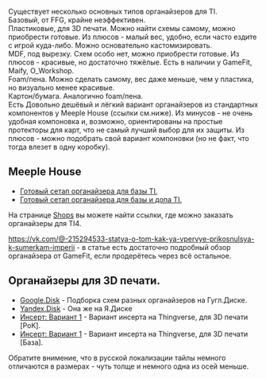 Существует несколько основных типов органайзеров для TI.  
Базовый, от FFG, крайне неэффективен.  
Пластиковые, для 3D печати. Можно найти схемы самому, можно приобрести готовые. Из плюсов - малый вес, удобно, если часто ездите с игрой куда-либо. Можно основательно кастомизировать.  
MDF, под вырезку. Схем особо нет, можно приобрести готовые. Из плюсов - красивые, но достаточно тяжёлые. Есть в наличии у GameFit, Maify, O_Workshop.  
Foam/пена. Можно сделать самому, вес даже меньше, чем у пластика, но визуально менее красивые.  
Картон/бумага. Аналогично foam/пена.  
Есть Довольно дешёвый и лёгкий вариант органайзеров из стандартных компонентов у Meeple House (ссылки см.ниже). Из минусов - не очень удобная компоновка и, возможно, ориентированы на простые протекторы для карт, что не самый лучший выбор для их защиты. Из плюсов - можно подобрать свой вариант компоновки (но не факт, что тогда влезет в одну коробку).

Meeple House
---
* [Готовый сетап органайзера для базы TI.](https://shop.meeplehouse.ru/catalog/uts_system/organayzery_dlya_nastolnykh_igr_gotovye_nabory/organayzer_dlya_igry_sumerki_imperii/13701)
* [Готовый сетап органайзера для базы и допа TI.](https://shop.meeplehouse.ru/catalog/uts_system/organayzery_dlya_nastolnykh_igr_gotovye_nabory/organayzer_dlya_igry_sumerki_imperii_prorochestvo_koroley/14038)




На странице [Shops](https://github.com/shad0wrunner/spb-imperium/blob/master/links/shops.md) вы можете найти ссылки, где можно заказать органайзеры для TI4.

https://vk.com/@-215294533-statya-o-tom-kak-ya-vpervye-prikosnulsya-k-sumerkam-imperii - в статье есть достаточно подробный обзор органайзера от GameFit, если продерётесь через всё остальное.


Органайзеры для 3D печати.
---
* [Google.Disk](https://drive.google.com/drive/folders/1HrlQC7sxfN1L2GVeTbyBK8hWjqdrBkdt?usp=sharing) - Подборка схем разных органайзеров на Гугл.Диске.
* [Yandex.Disk](https://disk.yandex.ru/d/wcgmG3SNN4_cxQ) - Она же на Я.Диске
* [Инсерт: Вариант 1](https://www.thingiverse.com/thing:4677648/) - Вариант инсерта на Thingverse, для 3D печати [PoK].
* [Инсерт: Вариант 1](https://www.thingiverse.com/thing:2794454/) - Вариант инсерта на Thingverse, для 3D печати [База].

Обратите внимение, что в русской локализации тайлы немного отличаются в размерах - чуть толще и немного одна из осей меньше.
